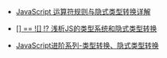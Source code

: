 - [JavaScript 运算符规则与隐式类型转换详解](https://juejin.im/post/59ad2585f265da246a20e026)

- [[] == ![] !? 浅析JS的类型系统和隐式类型转换](https://juejin.im/post/5d91e37a5188254c963447a5)

- [JavaScript进阶系列-类型转换、隐式类型转换](https://juejin.im/post/5cda9178f265da0379419ad1)